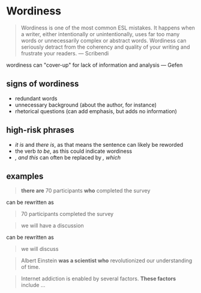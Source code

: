 # Wordiness

> Wordiness is one of the most common ESL mistakes. It happens when a writer, either intentionally or unintentionally, uses far too many words or unnecessarily complex or abstract words. Wordiness can seriously detract from the coherency and quality of your writing and frustrate your readers. &mdash; Scribendi

wordiness can "cover-up" for lack of information and analysis &mdash; Gefen

## signs of wordiness

- redundant words
- unnecessary background (about the author, for instance)
- rhetorical questions (can add emphasis, but adds no information)

## high-risk phrases

- _it is_ and _there is_, as that means the sentence can likely be reworded
- the verb _to be_, as this could indicate wordiness
- _, and this_ can often be replaced by _, which_

## examples

> **there are** 70 participants **who** completed the survey

can be rewritten as

> 70 participants completed the survey

> we will have a discussion

can be rewritten as

> we will discuss

> Albert Einstein **was a scientist who** revolutionized our understanding of time.

> Internet addiction is enabled by several factors. **These factors** include ...
